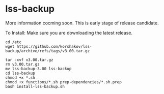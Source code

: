 # lss-backup

More information cocming soon. This is early stage of release candidate.

To Install:
Make sure you are downloading the latest release.
```
cd /etc
wget https://github.com/korshakov/lss-backup/archive/refs/tags/v3.00.tar.gz
```
```
tar -xvf v3.00.tar.gz
rm v3.00.tar.gz
mv lss-backup-3.00 lss-backup
cd lss-backup
chmod +x *.sh
chmod +x functions/*.sh prep-dependencies/*.sh.prep
bash install-lss-backup.sh
```
